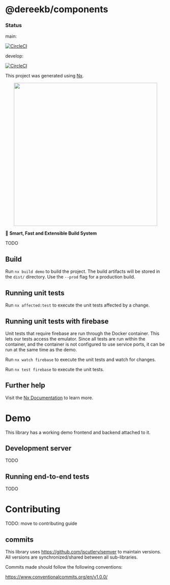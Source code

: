 # @dereekb/components

### Status
main:

[![CircleCI](https://circleci.com/gh/dereekb/dbx-components/tree/main.svg?style=shield)](https://circleci.com/gh/dereekb/dbx-components/tree/main)

develop: 

[![CircleCI](https://circleci.com/gh/dereekb/dbx-components/tree/develop.svg?style=shield)](https://circleci.com/gh/dereekb/dbx-components/tree/develop)


This project was generated using [Nx](https://nx.dev).

<p style="text-align: center;"><img src="https://raw.githubusercontent.com/nrwl/nx/master/images/nx-logo.png" width="450"></p>

🔎 **Smart, Fast and Extensible Build System**

TODO

## Build

Run `nx build demo` to build the project. The build artifacts will be stored in the `dist/` directory. Use the `--prod` flag for a production build.

## Running unit tests

Run `nx affected:test` to execute the unit tests affected by a change.

## Running unit tests with firebase

Unit tests that require firebase are run through the Docker container. This lets our tests access the emulator. Since all tests are run within the container, and the container is not configured to use service ports, it can be run at the same time as the demo.

Run `nx watch firebase` to execute the unit tests and watch for changes.

Run `nx test firebase` to execute the unit tests.

## Further help

Visit the [Nx Documentation](https://nx.dev) to learn more.

# Demo
This library has a working demo frontend and backend attached to it.

## Development server

TODO

## Running end-to-end tests

TODO

# Contributing

TODO: move to contributing guide

## commits
This library uses https://github.com/jscutlery/semver to maintain versions. All versions are synchronized/shared between all sub-libraries.

Commits made should follow the following conventions:

https://www.conventionalcommits.org/en/v1.0.0/
